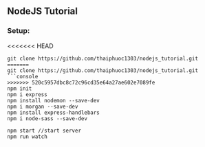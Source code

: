 ## NodeJS Tutorial

### Setup:

<<<<<<< HEAD
```command
git clone https://github.com/thaiphuoc1303/nodejs_tutorial.git
=======
git clone https://github.com/thaiphuoc1303/nodejs_tutorial.git
```console
>>>>>>> 520c5957dbc8c72c96cd35e64a27ae602e7089fe
npm init
npm i express
npm install nodemon --save-dev
npm i morgan --save-dev
npm install express-handlebars
npm i node-sass --save-dev

npm start //start server
npm run watch
```
